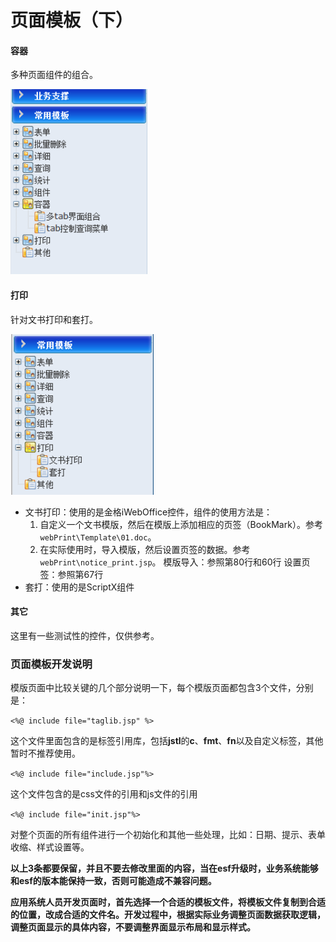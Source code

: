 # 页面模板（下）

#### 容器

多种页面组件的组合。

![常见容器模板](../image/page_template_3_1.png "常见容器模板图")

#### 打印

针对文书打印和套打。

![常见打印模板](../image/page_template_3_2.png "常见打印模板图")

+ 文书打印：使用的是金格iWebOffice控件，组件的使用方法是：
    1. 自定义一个文书模版，然后在模版上添加相应的页签（BookMark）。参考`webPrint\Template\01.doc`。
    2. 在实际使用时，导入模版，然后设置页签的数据。参考`webPrint\notice_print.jsp`。
            模版导入：参照第80行和60行
            设置页签：参照第67行
+ 套打：使用的是ScriptX组件

#### 其它

这里有一些测试性的控件，仅供参考。

### 页面模板开发说明

模版页面中比较关键的几个部分说明一下，每个模版页面都包含3个文件，分别是：

`<%@ include file="taglib.jsp" %>`

这个文件里面包含的是标签引用库，包括**jstl**的**c**、**fmt**、**fn**以及自定义标签，其他暂时不推荐使用。

`<%@ include file="include.jsp"%>`

这个文件包含的是css文件的引用和js文件的引用

`<%@ include file="init.jsp"%>`

对整个页面的所有组件进行一个初始化和其他一些处理，比如：日期、提示、表单收缩、样式设置等。

**以上3条都要保留，并且不要去修改里面的内容，当在esf升级时，业务系统能够和esf的版本能保持一致，否则可能造成不兼容问题。**

**应用系统人员开发页面时，首先选择一个合适的模板文件，将模板文件复制到合适的位置，改成合适的文件名。开发过程中，根据实际业务调整页面数据获取逻辑，调整页面显示的具体内容，不要调整界面显示布局和显示样式。**